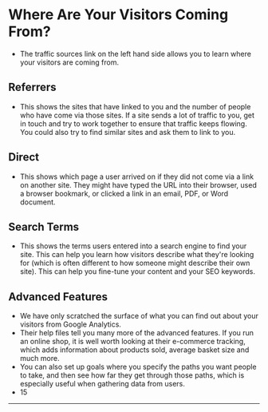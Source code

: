 # Where Are Your Visitors Coming From?

- The traffic sources link on the left hand side allows you to learn where your visitors are coming from.
## Referrers

- This shows the sites that have linked to you and the number of people who have come via those sites. If a site sends a lot of traffic to you, get in touch and try to work together to ensure that traffic keeps flowing. You could also try to find similar sites and ask them to link to you.
## Direct

- This shows which page a user arrived on if they did not come via a link on another site. They might have typed the URL into their browser, used a browser bookmark, or clicked a link in an email, PDF, or Word document.
## Search Terms

- This shows the terms users entered into a search engine to find your site. This can help you learn how visitors describe what they're looking for (which is often different to how someone might describe their own site). This can help you fine-tune your content and your SEO keywords.
## Advanced Features

- We have only scratched the surface of what you can find out about your visitors from Google Analytics. 
- Their help files tell you many more of the advanced features. If you run an online shop, it is well worth looking at their e-commerce tracking, which adds information about products sold, average basket size and much more.
- You can also set up goals where you specify the paths you want people to take, and then see how far they get through those paths, which is especially useful when gathering data from users.
 - 15
---

